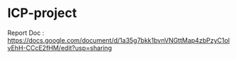 # ICP-project

Report Doc : https://docs.google.com/document/d/1a35g7bkk1bvnVNGttMap4zbPzyC1oIvEhH-CCcE2fHM/edit?usp=sharing
